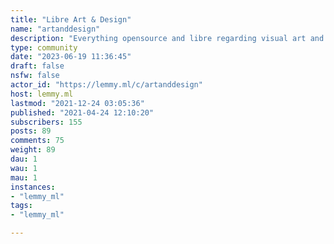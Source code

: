 ```yaml
---
title: "Libre Art & Design" 
name: "artanddesign"
description: "Everything opensource and libre regarding visual art and design!"
type: community
date: "2023-06-19 11:36:45"
draft: false
nsfw: false
actor_id: "https://lemmy.ml/c/artanddesign"
host: lemmy.ml
lastmod: "2021-12-24 03:05:36"
published: "2021-04-24 12:10:20"
subscribers: 155
posts: 89
comments: 75
weight: 89
dau: 1
wau: 1
mau: 1
instances:
- "lemmy_ml"
tags: 
- "lemmy_ml"

---
```

